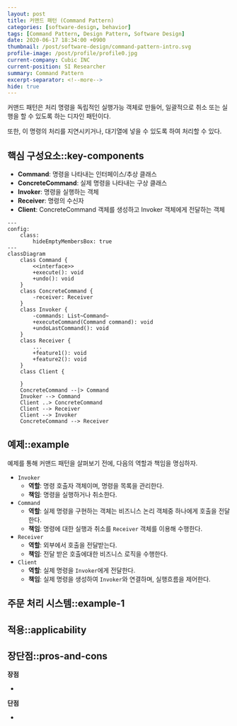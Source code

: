 ```yaml
---
layout: post
title: 커맨드 패턴 (Command Pattern)
categories: [software-design, behavior]
tags: [Command Pattern, Design Pattern, Software Design]
date: 2020-06-17 18:34:00 +0900
thumbnail: /post/software-design/command-pattern-intro.svg
profile-image: /post/profile/profile0.jpg
current-company: Cubic INC
current-position: SI Researcher
summary: Command Pattern
excerpt-separator: <!--more-->
hide: true
---
```

커맨드 패턴은 처리 명령을 독립적인 실행가능 객체로 만들어, 일괄적으로 취소 또는 실행을 할 수 있도록 하는 디자인 패턴이다.

또한, 이 명령의 처리를 지연시키거나, 대기열에 넣을 수 있도록 하여 처리할 수 있다.
<!--more-->
## 핵심 구성요소::key-components

* **Command**: 명령을 나타내는 인터페이스/추상 클래스
* **ConcreteCommand**: 실제 명령을 나타내는 구상 클래스
* **Invoker**: 명령을 실행하는 객체
* **Receiver**: 명령의 수신자
* **Client**: ConcreteCommand 객체를 생성하고 Invoker 객체에게 전달하는 객체

```mermaid
---
config:
    class:
        hideEmptyMembersBox: true
---
classDiagram
    class Command {
        <<interface>>
        +execute(): void
        +undo(): void
    }
    class ConcreteCommand {
        -receiver: Receiver
    }    
    class Invoker {
        -commands: List~Command~
        +executeCommand(Command command): void
        +undoLastCommand(): void
    }
    class Receiver {
        ...
        +feature1(): void
        +feature2(): void
    }
    class Client {
        
    }
    ConcreteCommand --|> Command
    Invoker --> Command
    Client ..> ConcreteCommand
    Client --> Receiver
    Client --> Invoker
    ConcreteCommand --> Receiver
```

## 예제::example

예제를 통해 커맨드 패턴을 살펴보기 전에, 다음의 역할과 책임을 명심하자.

* `Invoker`
  * **역할**: 명령 호출자 객체이며, 명령을 목록을 관리한다.
  * **책임**: 명령을 실행하거나 취소한다.
* `Command`
  * **역할**: 실제 명령을 구현하는 객체는 비즈니스 논리 객체중 하나에게 호출을 전달한다.
  * **책임**: 명령에 대한 실행과 취소를 `Receiver` 객체를 이용해 수행한다.
* `Receiver`
  * **역할**: 외부에서 호출을 전달받는다.
  * **책임**: 전달 받은 호출에대한 비즈니스 로직을 수행한다.
* `Client`
  * **역할**: 실제 명령을 `Invoker`에게 전달한다.
  * **책임**: 실제 명령을 생성하여 `Invoker`와 연결하며, 실행흐름을 제어한다.



## 주문 처리 시스템::example-1




## 적용::applicability


## 장단점::pros-and-cons

**장점**

*

**단점**

* 
